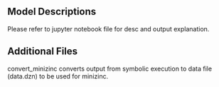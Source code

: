## Model Descriptions
Please refer to jupyter notebook file for desc and output explanation. 

## Additional Files
convert_minizinc converts output from symbolic execution to data file (data.dzn) to be used for minizinc.
